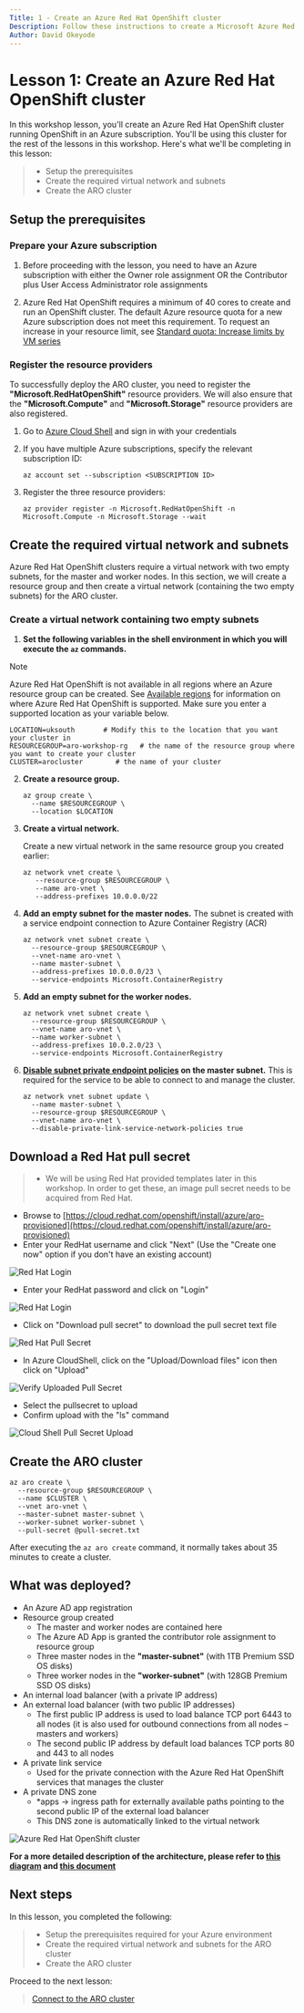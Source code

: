 ```yaml
---
Title: 1 - Create an Azure Red Hat OpenShift cluster
Description: Follow these instructions to create a Microsoft Azure Red Hat OpenShift cluster using the Azure CLI
Author: David Okeyode
---
```

# Lesson 1: Create an Azure Red Hat OpenShift cluster

In this workshop lesson, you'll create an Azure Red Hat OpenShift cluster running OpenShift in an Azure subscription. You'll be using this cluster for the rest of the lessons in this workshop. Here's what we'll be completing in this lesson:

> * Setup the prerequisites 
> * Create the required virtual network and subnets
> * Create the ARO cluster

## Setup the prerequisites
### Prepare your Azure subscription
1. Before proceeding with the lesson, you need to have an Azure subscription with either the Owner role assignment OR the Contributor plus User Access Administrator role assignments

2. Azure Red Hat OpenShift requires a minimum of 40 cores to create and run an OpenShift cluster. The default Azure resource quota for a new Azure subscription does not meet this requirement. To request an increase in your resource limit, see [Standard quota: Increase limits by VM series](https://docs.microsoft.com/en-us/azure/azure-portal/supportability/per-vm-quota-requests?WT.mc_id=AZ-MVP-5003870)

### Register the resource providers
To successfully deploy the ARO cluster, you need to register the **"Microsoft.RedHatOpenShift"** resource providers. We will also ensure that the **"Microsoft.Compute"** and **"Microsoft.Storage"** resource providers are also registered.

1. Go to [Azure Cloud Shell](https://shell.azure.com) and sign in with your credentials

2. If you have multiple Azure subscriptions, specify the relevant subscription ID:

    ```
    az account set --subscription <SUBSCRIPTION ID>
    ```

3. Register the three resource providers:

    ```
    az provider register -n Microsoft.RedHatOpenShift -n Microsoft.Compute -n Microsoft.Storage --wait
    ```
## Create the required virtual network and subnets
Azure Red Hat OpenShift clusters require a virtual network with two empty subnets, for the master and worker nodes. In this section, we will create a resource group and then create a virtual network (containing the two empty subnets) for the ARO cluster.
### Create a virtual network containing two empty subnets

1. **Set the following variables in the shell environment in which you will execute the `az` commands.**
> [!NOTE] 
   > Azure Red Hat OpenShift is not available in all regions where an Azure resource group can be created. See [Available regions](https://azure.microsoft.com/en-gb/global-infrastructure/services/?products=openshift&regions=all) for information on where Azure Red Hat OpenShift is supported. Make sure you enter a supported location as your variable below.

   ```
   LOCATION=uksouth       # Modify this to the location that you want your cluster in
   RESOURCEGROUP=aro-workshop-rg   # the name of the resource group where you want to create your cluster           
   CLUSTER=arocluster        # the name of your cluster
   ```

2. **Create a resource group.**

   ```
   az group create \
     --name $RESOURCEGROUP \
     --location $LOCATION
   ```

2. **Create a virtual network.**

   Create a new virtual network in the same resource group you created earlier:

   ```
   az network vnet create \
      --resource-group $RESOURCEGROUP \
      --name aro-vnet \
      --address-prefixes 10.0.0.0/22
   ```

3. **Add an empty subnet for the master nodes.**
The subnet is created with a service endpoint connection to Azure Container Registry (ACR)
   ```
   az network vnet subnet create \
     --resource-group $RESOURCEGROUP \
     --vnet-name aro-vnet \
     --name master-subnet \
     --address-prefixes 10.0.0.0/23 \
     --service-endpoints Microsoft.ContainerRegistry
   ```

4. **Add an empty subnet for the worker nodes.**

   ```
   az network vnet subnet create \
     --resource-group $RESOURCEGROUP \
     --vnet-name aro-vnet \
     --name worker-subnet \
     --address-prefixes 10.0.2.0/23 \
     --service-endpoints Microsoft.ContainerRegistry
   ```

5. **[Disable subnet private endpoint policies](../private-link/disable-private-link-service-network-policy.md) on the master subnet.** This is required for the service to be able to connect to and manage the cluster.

   ```
   az network vnet subnet update \
     --name master-subnet \
     --resource-group $RESOURCEGROUP \
     --vnet-name aro-vnet \
     --disable-private-link-service-network-policies true
   ```

## Download a Red Hat pull secret
> * We will be using Red Hat provided templates later in this workshop. In order to get these, an image pull secret needs to be acquired from Red Hat.

* Browse to [https://cloud.redhat.com/openshift/install/azure/aro-provisioned](https://cloud.redhat.com/openshift/install/azure/aro-provisioned)
* Enter your RedHat username and click "Next" (Use the "Create one now" option if you don't have an existing account)

![Red Hat Login](../img/1-redhat-login-username.png)

* Enter your RedHat password and click on "Login"

![Red Hat Login](../img/1-redhat-login-password.png)

* Click on "Download pull secret" to download the pull secret text file

![Red Hat Pull Secret](../img/1-redhat-pull-secret.png)

* In Azure CloudShell, click on the "Upload/Download files" icon then click on "Upload" 

![Verify Uploaded Pull Secret](../img/1-upload-pull-secret.png)

* Select the pullsecret to upload
* Confirm upload with the "ls" command

![Cloud Shell Pull Secret Upload](../img/1-uploaded-file.png)


## Create the ARO cluster

```
az aro create \
  --resource-group $RESOURCEGROUP \
  --name $CLUSTER \
  --vnet aro-vnet \
  --master-subnet master-subnet \
  --worker-subnet worker-subnet \
  --pull-secret @pull-secret.txt
```
After executing the `az aro create` command, it normally takes about 35 minutes to create a cluster.

## What was deployed?
* An Azure AD app registration
* Resource group created
   * The master and worker nodes are contained here
   * The Azure AD App is granted the contributor role assignment to resource group
   * Three master nodes in the **"master-subnet"** (with 1TB Premium SSD OS disks)
   * Three worker nodes in the **"worker-subnet"** (with 128GB Premium SSD OS disks)
* An internal load balancer (with a private IP address)
* An external load balancer (with two public IP addresses)
   * The first public IP address is used to load balance TCP port 6443 to all nodes (it is also used for outbound connections from all nodes – masters and workers)
   * The second public IP address by default load balances TCP ports 80 and 443 to all nodes
* A private link service
   * Used for the private connection with the Azure Red Hat OpenShift services that manages the cluster
* A private DNS zone
   * *apps -> ingress path for externally available paths pointing to the second public IP of the external load balancer
   * This DNS zone is automatically linked to the virtual network

![Azure Red Hat OpenShift cluster](../img/1-aro-cluster.png)

**For a more detailed description of the architecture, please refer to [this diagram](https://docs.microsoft.com/en-us/azure/openshift/media/concepts-networking/aro4-networking-diagram.png) and [this document](https://docs.microsoft.com/en-us/azure/openshift/concepts-networking)** 

## Next steps

In this lesson, you completed the following:
> * Setup the prerequisites required for your Azure environment
> * Create the required virtual network and subnets for the ARO cluster
> * Create the ARO cluster

Proceed to the next lesson:
> [Connect to the ARO cluster](2-connect-aro-cluster.md)
